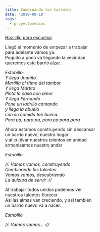 ```yaml
---
title: Combinando los talentos
date: '2019-08-18'
tags:
  - proyectomedios
---
```

[Haz clic para escuchar](https://www.musicaparalatransformacion.com/musica)

Llegó el momento de empezar a trabajar\
para adelante vamos ya.\
Poquito a poco va llegando la vecindad\
queremos este barrio alzar.   

_Estribillo:_\
_Y llega Juanito_\
_Martilla al ritmo del tambor_\
_Y llega Martita_\
_Pinta la casa con amor_\
_Y llega Fernando_\
_Pone un ladrillo cantando_\
_y llega la abuela_\
_con su comida tan buena._\
_Para pa, para pa, para pa para para_  

Ahora estamos construyendo sin descansar\
un barrio nuevo, nuestro hogar\
y al cultivar nuestros talentos en unidad\
armonizamos nuestro andar   

_Estribillo_

_//: Vamos vamos, construyendo_\
_Combinando los talentos_\
_Vamos vamos, descubriendo_\
_La dulzura de servir ://_  

Al trabajar todos unidos podemos ver\
nuestros talentos florecer.\
Así las almas van creciendo, y así también\
un barrio nuevo va a nacer.   

_Estribillo_

_//: Vamos vamos… ://_
